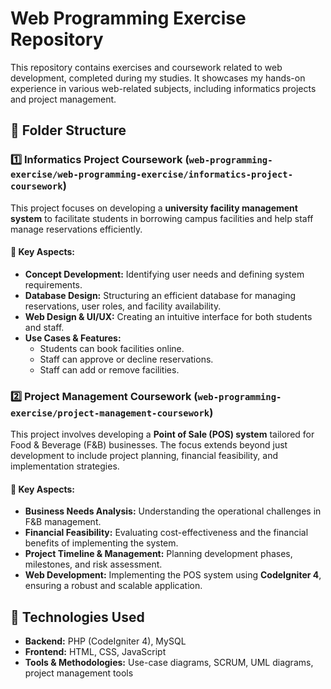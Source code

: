 # Web Programming Exercise Repository

This repository contains exercises and coursework related to web development, completed during my studies. It showcases my hands-on experience in various web-related subjects, including informatics projects and project management.

## 📁 Folder Structure

### **1️⃣ Informatics Project Coursework** (`web-programming-exercise/web-programming-exercise/informatics-project-coursework`)
This project focuses on developing a **university facility management system** to facilitate students in borrowing campus facilities and help staff manage reservations efficiently.

#### **🔹 Key Aspects:**
- **Concept Development:** Identifying user needs and defining system requirements.
- **Database Design:** Structuring an efficient database for managing reservations, user roles, and facility availability.
- **Web Design & UI/UX:** Creating an intuitive interface for both students and staff.
- **Use Cases & Features:**
  - Students can book facilities online.
  - Staff can approve or decline reservations.
  - Staff can add or remove facilities.

### **2️⃣ Project Management Coursework** (`web-programming-exercise/project-management-coursework`)
This project involves developing a **Point of Sale (POS) system** tailored for Food & Beverage (F&B) businesses. The focus extends beyond just development to include project planning, financial feasibility, and implementation strategies.

#### **🔹 Key Aspects:**
- **Business Needs Analysis:** Understanding the operational challenges in F&B management.
- **Financial Feasibility:** Evaluating cost-effectiveness and the financial benefits of implementing the system.
- **Project Timeline & Management:** Planning development phases, milestones, and risk assessment.
- **Web Development:** Implementing the POS system using **CodeIgniter 4**, ensuring a robust and scalable application.

## 🚀 Technologies Used
- **Backend:** PHP (CodeIgniter 4), MySQL
- **Frontend:** HTML, CSS, JavaScript
- **Tools & Methodologies:** Use-case diagrams, SCRUM, UML diagrams, project management tools
